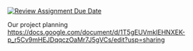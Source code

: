 [![Review Assignment Due Date](https://classroom.github.com/assets/deadline-readme-button-24ddc0f5d75046c5622901739e7c5dd533143b0c8e959d652212380cedb1ea36.svg)](https://classroom.github.com/a/FbxDndiU)


Our project planning https://docs.google.com/document/d/1T5gEUVmklEHNXEK-p_r5Cv9mHEJDqqczOaMr7J5gVCs/edit?usp=sharing
